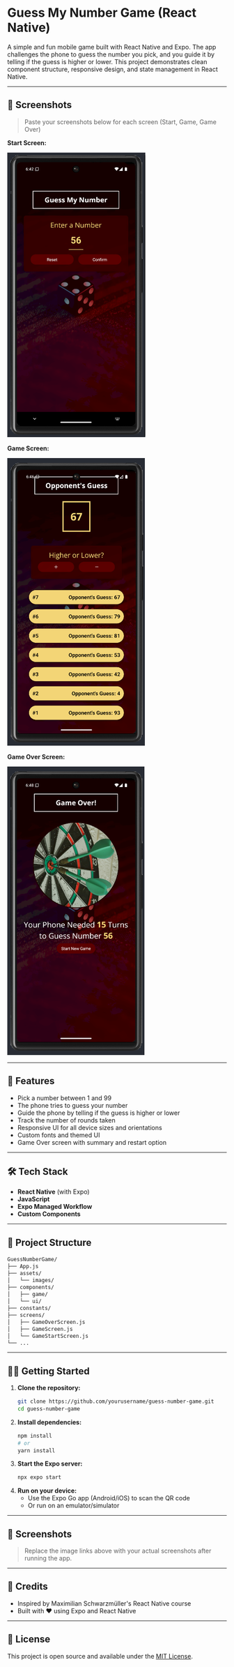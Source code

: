 # Guess My Number Game (React Native)

A simple and fun mobile game built with React Native and Expo. The app challenges the phone to guess the number you pick, and you guide it by telling if the guess is higher or lower. This project demonstrates clean component structure, responsive design, and state management in React Native.

---

## 📱 Screenshots

> Paste your screenshots below for each screen (Start, Game, Game Over)

**Start Screen:**

![Start Screen](./assets/Start_Screen.png)

**Game Screen:**

![Game Screen](./assets/Game_Screen.png)

**Game Over Screen:**

![Game Over Screen](./assets/GameOver_Screen.png)

---

## 🚀 Features

- Pick a number between 1 and 99
- The phone tries to guess your number
- Guide the phone by telling if the guess is higher or lower
- Track the number of rounds taken
- Responsive UI for all device sizes and orientations
- Custom fonts and themed UI
- Game Over screen with summary and restart option

---

## 🛠️ Tech Stack

- **React Native** (with Expo)
- **JavaScript**
- **Expo Managed Workflow**
- **Custom Components**

---

## 📂 Project Structure

```
GuessNumberGame/
├── App.js
├── assets/
│   └── images/
├── components/
│   ├── game/
│   └── ui/
├── constants/
├── screens/
│   ├── GameOverScreen.js
│   ├── GameScreen.js
│   └── GameStartScreen.js
└── ...
```

---

## 🧑‍💻 Getting Started

1. **Clone the repository:**
   ```sh
   git clone https://github.com/yourusername/guess-number-game.git
   cd guess-number-game
   ```
2. **Install dependencies:**
   ```sh
   npm install
   # or
   yarn install
   ```
3. **Start the Expo server:**
   ```sh
   npx expo start
   ```
4. **Run on your device:**
   - Use the Expo Go app (Android/iOS) to scan the QR code
   - Or run on an emulator/simulator

---

## 📸 Screenshots

> Replace the image links above with your actual screenshots after running the app.

---

## 🙌 Credits

- Inspired by Maximilian Schwarzmüller's React Native course
- Built with ❤️ using Expo and React Native

---

## 📄 License

This project is open source and available under the [MIT License](LICENSE).
